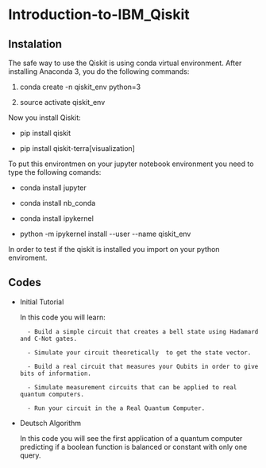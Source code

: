 # Introduction-to-IBM_Qiskit

## Instalation

The safe way to use the Qiskit is using conda virtual environment. After installing Anaconda 3, you do the following commands:

1) conda create -n qiskit_env python=3

2) source activate qiskit_env 

Now you install Qiskit:

- pip install qiskit

- pip install qiskit-terra[visualization]

To put this environtmen on your jupyter notebook environment you need to type the following comands:

- conda install jupyter

- conda install nb_conda

- conda install ipykernel

- python -m ipykernel install --user --name qiskit_env

In order to test if the qiskit is installed you import on your python enviroment. 

## Codes

- Initial Tutorial

    In this code you will learn:
    
        - Build a simple circuit that creates a bell state using Hadamard and C-Not gates.
        
        - Simulate your circuit theoretically  to get the state vector.
        
        - Build a real circuit that measures your Qubits in order to give bits of information.
        
        - Simulate measurement circuits that can be applied to real quantum computers.
        
        - Run your circuit in the a Real Quantum Computer.
        
        
- Deutsch Algorithm

    In this code you will see the first application of a quantum computer predicting if a boolean function is balanced or constant with only one query.
